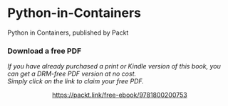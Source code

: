 # Python-in-Containers
Python in Containers, published by Packt
### Download a free PDF

 <i>If you have already purchased a print or Kindle version of this book, you can get a DRM-free PDF version at no cost.<br>Simply click on the link to claim your free PDF.</i>
<p align="center"> <a href="https://packt.link/free-ebook/9781800200753">https://packt.link/free-ebook/9781800200753 </a> </p>